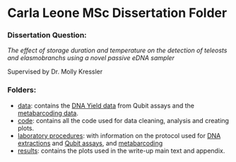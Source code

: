 
# Carla Leone MSc Dissertation Folder
### Dissertation Question:

*The effect of storage duration and temperature on the detection of teleosts and elasmobranchs using a novel passive eDNA sampler*

Supervised by Dr. Molly Kressler

### Folders:
- [data](https://github.com/carlaleone/exeter-stats/tree/main/dissertation/data): contains the [DNA Yield data](https://github.com/carlaleone/exeter-stats/blob/main/dissertation/data/qubit_data.xls) from Qubit assays and the [metabarcoding data](https://github.com/carlaleone/exeter-stats/blob/main/dissertation/data/metabarcoding_results.csv).
- [code](https://github.com/carlaleone/exeter-stats/tree/main/dissertation/code): contains all the code used for data cleaning, analysis and creating plots.
- [laboratory procedures](https://github.com/carlaleone/exeter-stats/tree/main/dissertation/laboratory%20procedures): with information on the protocol used for [DNA extractions](https://github.com/carlaleone/exeter-stats/blob/main/dissertation/laboratory%20procedures/Gauze_filter_DNAextraction_2025_LeoneEdits.pdf) and [Qubit assays](https://github.com/carlaleone/exeter-stats/blob/main/dissertation/laboratory%20procedures/QubitProtocol_Kressler2025.pdf), and [metabarcoding](https://github.com/carlaleone/exeter-stats/blob/main/dissertation/laboratory%20procedures/SeqMethodChecklist_11738___11569_MiFish_SOP_Joint_-_bW___GM_plate1_16_06_2025.xlsx)
- [results](https://github.com/carlaleone/exeter-stats/tree/main/dissertation/results): contains the plots used in the write-up main text and appendix.

